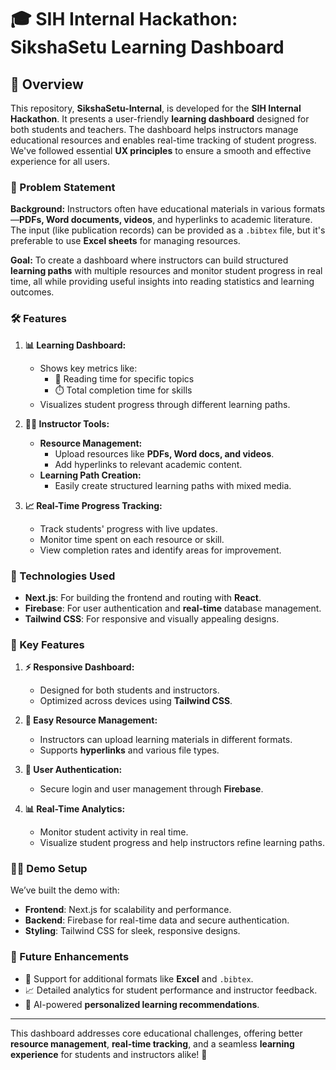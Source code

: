 # 🎓 SIH Internal Hackathon: SikshaSetu Learning Dashboard

## 🌟 Overview

This repository, **SikshaSetu-Internal**, is developed for the **SIH Internal Hackathon**. It presents a user-friendly **learning dashboard** designed for both students and teachers. The dashboard helps instructors manage educational resources and enables real-time tracking of student progress. We've followed essential **UX principles** to ensure a smooth and effective experience for all users.

### 📜 Problem Statement

**Background:**
Instructors often have educational materials in various formats—**PDFs, Word documents, videos**, and hyperlinks to academic literature. The input (like publication records) can be provided as a `.bibtex` file, but it's preferable to use **Excel sheets** for managing resources.

**Goal:**
To create a dashboard where instructors can build structured **learning paths** with multiple resources and monitor student progress in real time, all while providing useful insights into reading statistics and learning outcomes.

### 🛠️ Features

1. **📊 Learning Dashboard:**
   - Shows key metrics like:
     - 📖 Reading time for specific topics
     - ⏱️ Total completion time for skills
   - Visualizes student progress through different learning paths.

2. **👩‍🏫 Instructor Tools:**
   - **Resource Management:**
     - Upload resources like **PDFs, Word docs, and videos**.
     - Add hyperlinks to relevant academic content.
   - **Learning Path Creation:**
     - Easily create structured learning paths with mixed media.

3. **📈 Real-Time Progress Tracking:**
   - Track students' progress with live updates.
   - Monitor time spent on each resource or skill.
   - View completion rates and identify areas for improvement.

### 🚀 Technologies Used

- **Next.js**: For building the frontend and routing with **React**.
- **Firebase**: For user authentication and **real-time** database management.
- **Tailwind CSS**: For responsive and visually appealing designs.

### 🔑 Key Features

1. **⚡ Responsive Dashboard:**
   - Designed for both students and instructors.
   - Optimized across devices using **Tailwind CSS**.

2. **📂 Easy Resource Management:**
   - Instructors can upload learning materials in different formats.
   - Supports **hyperlinks** and various file types.

3. **🔐 User Authentication:**
   - Secure login and user management through **Firebase**.

4. **📊 Real-Time Analytics:**
   - Monitor student activity in real time.
   - Visualize student progress and help instructors refine learning paths.

### 👨‍💻 Demo Setup

We’ve built the demo with:
- **Frontend**: Next.js for scalability and performance.
- **Backend**: Firebase for real-time data and secure authentication.
- **Styling**: Tailwind CSS for sleek, responsive designs.

### 🔮 Future Enhancements

- 📝 Support for additional formats like **Excel** and `.bibtex`.
- 📈 Detailed analytics for student performance and instructor feedback.
- 🤖 AI-powered **personalized learning recommendations**.

---

This dashboard addresses core educational challenges, offering better **resource management**, **real-time tracking**, and a seamless **learning experience** for students and instructors alike! 🎉
